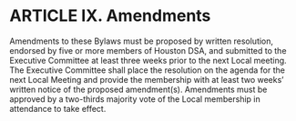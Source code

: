 # ARTICLE IX. Amendments
Amendments to these Bylaws must be proposed by written resolution, endorsed by five or more members of Houston DSA, and submitted to the Executive Committee at least three weeks prior to the next Local meeting. The Executive Committee shall place the resolution on the agenda for the next Local Meeting and provide the membership with at least two weeks’ written notice of the proposed amendment(s). Amendments must be approved by a two-thirds majority vote of the Local membership in attendance to take effect.
